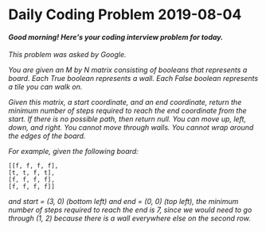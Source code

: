 # Daily Coding Problem 2019-08-04

####  _Good morning! Here's your coding interview problem for today._

_This problem was asked by Google._

_You are given an M by N matrix consisting of booleans that represents a board. Each True boolean represents a wall. Each False boolean represents a tile you can walk on._

_Given this matrix, a start coordinate, and an end coordinate, return the minimum number of steps required to reach the end coordinate from the start. If there is no possible path, then return null. You can move up, left, down, and right. You cannot move through walls. You cannot wrap around the edges of the board._

_For example, given the following board:_

    [[f, f, f, f],
    [t, t, f, t],
    [f, f, f, f],
    [f, f, f, f]]

_and start = (3, 0) (bottom left) and end = (0, 0) (top left), the minimum number of steps required to reach the end is 7, since we would need to go through (1, 2) because there is a wall everywhere else on the second row._
